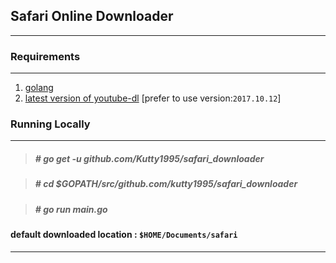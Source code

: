 ## Safari Online Downloader
***
### Requirements
***
   1. [golang](https://golang.org/)
   2. [latest version of youtube-dl](https://github.com/rg3/youtube-dl) [prefer to use version:`2017.10.12`]

### Running Locally
***   
   > #####  # go get -u github.com/Kutty1995/safari_downloader
   
   > #####  # cd $GOPATH/src/github.com/kutty1995/safari_downloader
   
   > #####  # go run main.go
  
#### default downloaded location : `$HOME/Documents/safari`
***   
